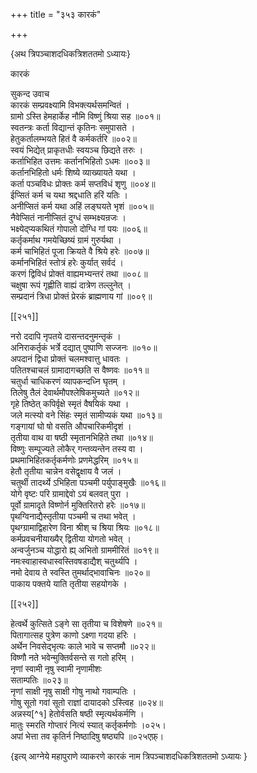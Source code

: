 +++
title = "३५३ कारकं"

+++

\{अथ त्रिपञ्चाशदधिकत्रिशततमो ऽध्यायः\}

कारकं  
    
सुकन्द उवाच  
कारकं सम्प्रवक्ष्यामि विभक्त्यर्थसमन्वितं ।  
ग्रामो ऽस्ति हेमहार्केह नौमि विष्णुं श्रिया सह ॥००१॥  
स्वतन्त्रः कर्ता विद्यान्तं कृतिनः समुपासते ।  
हेतुकर्तालम्भयते हितं वै कर्मकर्तरि ॥००२॥  
स्वयं भिद्येत् प्राकृतधीः स्वयञ्च छिद्यते तरुः   ।  
कर्ताभिहित उत्तमः कर्तानभिहितो ऽधमः ॥००३॥  
कर्तानभिहितो धर्मः शिष्ये व्याख्यायते यथा ।  
कर्ता पञ्चविधः प्रोक्तः कर्म सप्तविधं शृणु   ॥००४॥  
ईप्सितं कर्म च यथा श्रद्दधाति हरिं यतिः ।  
अनीप्सितं कर्म यथा अहिं लङ्घयते भृशं   ॥००५॥  
नैवेप्सितं नानीप्सितं दुग्धं सम्भक्ष्यन्रजः   ।  
भक्ष्येद्प्यकथितं गोपालो दोग्धि गां पयः ॥००६॥  
कर्तृकर्माथ गमयेच्छिष्यं ग्रामं गुरुर्यथा   ।  
कर्म चाभिहितं पूजा क्रियते वै श्रिये हरेः ॥००७॥  
कर्मानभिहितं स्तोत्रं हरेः कुर्यात् सर्वदं ।  
करणं द्विविधं प्रोक्तं वाह्यमभ्यन्तरं तथा   ॥००८॥  
चक्षुषा रूपं गृह्णीति वाह्यं दात्रेण तल्लुनेत्   ।  
सम्प्रदानं त्रिधा प्रोक्तं प्रेरकं ब्राह्मणाय गां   ॥००९॥  

[[२५१]]
    
नरो ददापि नृपतये दासन्तदनुमन्तृकं ।  
अनिराकर्तृकं भर्त्रे दद्यात् पुष्पाणि सज्जनः   ॥०१०॥  
अपदानं द्विधा प्रोक्तं चलमश्वात्तु धावतः ।  
पतितश्चाचलं ग्रामादागच्छति स वैष्णवः ॥०११॥  
चतुर्धा चाधिकरणं व्यापकन्दध्नि घृतम् ।  
तिलेषु तैलं देवार्थमौपश्लेषिकमुच्यते ॥०१२॥  
गृहे तिष्ठेत् कपिर्वृक्षे स्मृतं वैषयिकं यथा   ।  
जले मत्स्यो वने सिंहः स्मृतं सामीप्यकं यथा   ॥०१३॥  
गङ्गायां घो षो वसति औपचारिकमीदृशं ।  
तृतीया वाथ वा षष्ठी स्मृतानभिहिते तथा   ॥०१४॥  
विष्णुः सम्पूज्यते लोकैर् गन्तव्यन्तेन तस्य वा ।  
प्रथमाभिहितकर्तृकर्मणोः प्रणमेद्धरिम् ॥०१५॥  
हेतौ तृतीया चान्नेन वसेद्वृक्षाय वै जलं ।  
चतुर्थी तादर्थ्ये ऽभिहिता पञ्चमी पर्युपाङ्मुखैः   ॥०१६॥  
योगे वृष्टः परि ग्रामाद्देवो ऽयं बलवत् पुरा   ।  
पूर्वो ग्रामादृते विष्णोर्न मुक्तिरितरो हरेः ॥०१७॥  
पृथग्विनाद्यैस्तृतीया पञ्चमी च तथा भवेत् ।  
पृथग्ग्रामाद्विहारेण विना श्रीश् च श्रिया श्रियः   ॥०१८॥  
कर्मप्रवचनीयाख्यैर् द्वितीया योगतो भवेत् ।  
अन्वर्जुनञ्च योद्धारो ह्य् अभितो ग्राममीरितं ॥०१९॥  
नमःस्वाहास्वधास्वस्तिवषडाद्यैश् चतुर्थ्यपि ।  
नमो देवाय ते स्वस्ति तुमर्थाद्भावाचिनः ॥०२०॥  
पाकाय पक्तये याति तृतीया सहयोगके ।  

[[२५२]]
    
हेत्वर्थे कुत्सिते ऽङ्गे सा तृतीया च विशेषणे ॥०२१॥  
पितागात्सह पुत्रेण काणो ऽक्ष्णा गदया हरिः   ।  
अर्थेन निवसेद्भृत्यः काले भावे च सप्तमौ ॥०२२॥  
विष्णौ नते भवेन्मुक्तिर्वसन्ते स गतो हरिम् ।  
नृणां स्वामी नृषु स्वामी नृणामीशः  
सताम्पतिः ॥०२३॥  
नृणां साक्षी नृषु साक्षी गोषु नाथो गवाम्पतिः   ।  
गोषु सूतो गवां सूतो राज्ञां दायादको ऽस्त्विह   ॥०२४॥  
अन्नस्य[^१] हेतोर्वसति षष्ठी स्मृत्यर्थकर्मणि   ।  
मातुः स्मरति गोप्तारं नित्यं स्यात् कर्तृकर्मणोः   ।०२५।  
अपां भेत्ता तव कृतिर्न निष्ठादिषु षष्ठ्यपि   ॥०२५एफ़्।

\{इत्य् आग्नेये महापुराणे व्याकरणे कारकं नाम त्रिपञ्चाशदधिकत्रिशततमो ऽध्यायः  }
    
